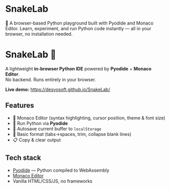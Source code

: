 # SnakeLab
🐍 A browser-based Python playground built with Pyodide and Monaco Editor. Learn, experiment, and run Python code instantly — all in your browser, no installation needed. 

# SnakeLab 🐍
A lightweight **in-browser Python IDE** powered by **Pyodide** + **Monaco Editor**.  
No backend. Runs entirely in your browser.

**Live demo:** https://desvosoft.github.io/SnakeLab/

<!-- ![SnakeLab UI](./assets/snakelab-cover.png) -->

## Features
<!-- - ✨ Modern UI -->
- 🧠 Monaco Editor (syntax highlighting, cursor position, theme & font size)
- 🐍 Run Python via **Pyodide**
- 💾 Autosave current buffer to `localStorage`
- 🧹 Basic format (tabs→spaces, trim, collapse blank lines)
- 📋 Copy & clear output

## Tech stack
- [Pyodide](https://pyodide.org/) — Python compiled to WebAssembly
- [Monaco Editor](https://microsoft.github.io/monaco-editor/)
- Vanilla HTML/CSS/JS, no frameworks